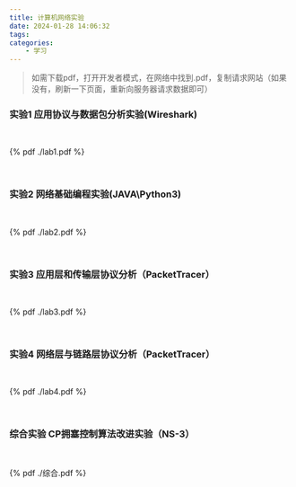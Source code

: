 ```yaml
---
title: 计算机网络实验
date: 2024-01-28 14:06:32
tags:
categories:
    - 学习
---
```



>如需下载pdf，打开开发者模式，在网络中找到.pdf，复制请求网站（如果没有，刷新一下页面，重新向服务器请求数据即可）

### 实验1 应用协议与数据包分析实验(Wireshark)

<br>
 
{% pdf  ./lab1.pdf %} 
 
<br>

### 实验2 网络基础编程实验(JAVA\Python3)

<br>
 
{% pdf  ./lab2.pdf %} 
 
<br>

### 实验3 应用层和传输层协议分析（PacketTracer）

<br>
 
{% pdf  ./lab3.pdf %} 
 
<br>

### 实验4 网络层与链路层协议分析（PacketTracer）

<br>
 
{% pdf  ./lab4.pdf %} 
 
<br>

### 综合实验 CP拥塞控制算法改进实验（NS-3）

<br> 
 
{% pdf  ./综合.pdf %} 
 
<br>